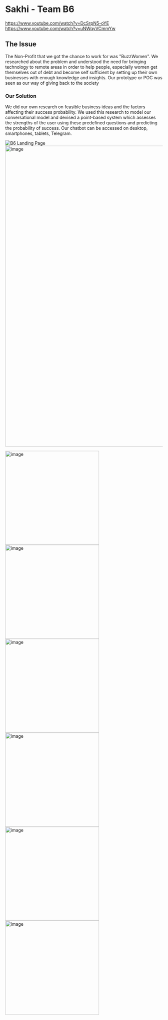 # Sakhi - Team B6

https://www.youtube.com/watch?v=DcSrpN5-oYE
https://www.youtube.com/watch?v=uNWqyVCmmYw

## The Issue

The Non-Profit that we got the chance to work for was "BuzzWomen". We researched about the problem and understood the need for bringing technology to remote areas in order to help people, especially women get themselves out of debt and become self sufficient by setting up their own businesses with enough knowledge and insights. Our prototype or POC was seen as our way of giving back to the society

### Our Solution

We did our own research on feasible business ideas and the factors affecting their success probability. We used this research to model our conversational model and devised a point-based system which assesses the strengths of the user using these predefined questions and predicting the probability of success. Our chatbot can be accessed on desktop, smartphones, tablets, Telegram.

![B6 Landing Page](https://user-images.githubusercontent.com/77456175/173555349-b6f7562d-7870-4575-a4bc-b393eb7a6caf.png)
<img width="960" alt="image" src="https://user-images.githubusercontent.com/77456175/173556375-1ddace94-8b06-4911-bd2b-37f1f00ae2cf.png">


<img width="300" alt="image" src="https://user-images.githubusercontent.com/77456175/173553971-7267479a-6cb2-4177-94c2-a80bf91ba51b.png"> <img width="300" alt="image" src="https://user-images.githubusercontent.com/77456175/173554080-3813fd25-85c0-4290-9b01-4aa8bc10b117.png"> <img width="300" alt="image" src="https://user-images.githubusercontent.com/77456175/173554126-d8a82dce-0e3f-41f6-a304-4872d637d49b.png"> <img width="300" alt="image" src="https://user-images.githubusercontent.com/77456175/173554182-87a05646-ef9e-4db3-93b2-3abe46b30afb.png"> <img width="300" alt="image" src="https://user-images.githubusercontent.com/77456175/173554254-3127323d-3501-4136-a66a-13573e29e022.png"> <img width="300" alt="image" src="https://user-images.githubusercontent.com/77456175/173554298-51458ae1-eef9-49eb-8fcd-56af13dd625e.png">

